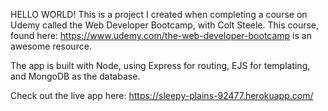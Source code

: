 HELLO WORLD! This is a project I created when completing a course on Udemy called the Web Developer Bootcamp, with Colt Steele. This course, found here: https://www.udemy.com/the-web-developer-bootcamp is an awesome resource.

The app is built with Node, using Express for routing, EJS for templating, and MongoDB as the database.

Check out the live app here: https://sleepy-plains-92477.herokuapp.com/
